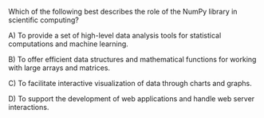 Which of the following best describes the role of the NumPy library in scientific computing?

A) To provide a set of high-level data analysis tools for statistical computations and machine learning.

B) To offer efficient data structures and mathematical functions for working with large arrays and matrices.

C) To facilitate interactive visualization of data through charts and graphs.

D) To support the development of web applications and handle web server interactions.

<!-- ANSWER: B -->